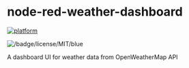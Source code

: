 # node-red-weather-dashboard

[![platform](https://img.shields.io/badge/platform-Node--RED-red)](https://nodered.org)

![/badge/license/MIT/blue](https://badgen.net/badge/license/MIT/blue)

A dashboard UI for weather data from OpenWeatherMap API
